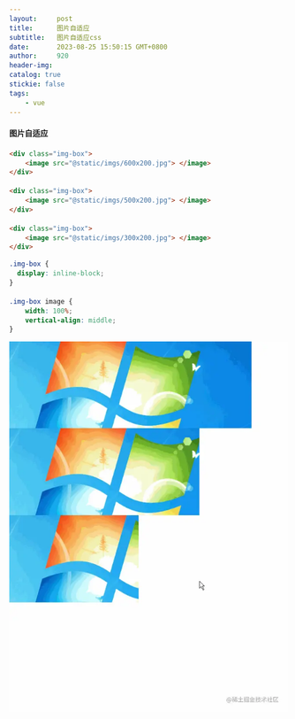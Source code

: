 ```yaml
---
layout:     post
title:      图片自适应
subtitle:   图片自适应css
date:       2023-08-25 15:50:15 GMT+0800
author:     920
header-img: 
catalog: true
stickie: false
tags:
    - vue
---
```


#### 图片自适应

```html
<div class="img-box">
    <image src="@static/imgs/600x200.jpg"> </image>
</div>

<div class="img-box">
    <image src="@static/imgs/500x200.jpg"> </image>
</div>

<div class="img-box">
    <image src="@static/imgs/300x200.jpg"> </image>
</div>

```

``` css
.img-box {
  display: inline-block;
}

.img-box image {
    width: 100%;
    vertical-align: middle;
}
```

![演示](/img/20230825/css.webp)